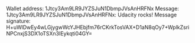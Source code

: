 Wallet address: 1Jtcy3Am9LR9JYZSJuN1DbmpJVsAnHRFNx
Message: 1Jtcy3Am9LR9JYZSJuN1DbmpJVsAnHRFNx: Udacity rocks!
Message signature: H+uWlDwEy4wLGjygwWcYJHEbjfm76rCKrkTosVAX+D1aN8qOy7+WplkZsriNPCnxjS3DX1oTSXn3IEykqti04GY=
